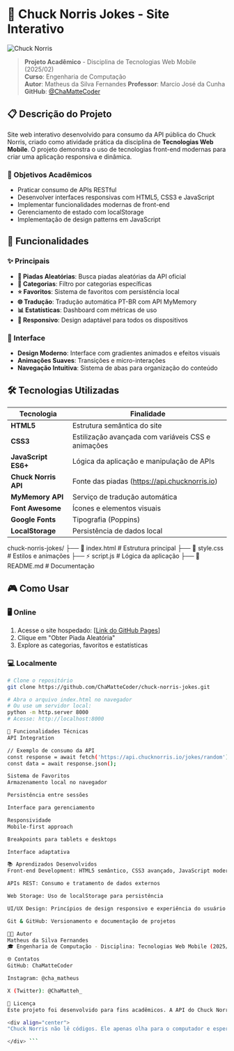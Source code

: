 # 🥋 Chuck Norris Jokes - Site Interativo

![Chuck Norris](https://api.chucknorris.io/img/avatar/chuck-norris.png)

> **Projeto Acadêmico** - Disciplina de Tecnologias Web Mobile (2025/02)  
> **Curso**: Engenharia de Computação  
> **Autor**: Matheus da Silva Fernandes
> **Professor**: Marcio José da Cunha 
> **GitHub**: [@ChaMatteCoder](https://github.com/ChaMatteCoder)

## 📋 Descrição do Projeto

Site web interativo desenvolvido para consumo da API pública do Chuck Norris, criado como atividade prática da disciplina de **Tecnologias Web Mobile**. O projeto demonstra o uso de tecnologias front-end modernas para criar uma aplicação responsiva e dinâmica.

### 🎯 Objetivos Acadêmicos

- Praticar consumo de APIs RESTful
- Desenvolver interfaces responsivas com HTML5, CSS3 e JavaScript
- Implementar funcionalidades modernas de front-end
- Gerenciamento de estado com localStorage
- Implementação de design patterns em JavaScript

## 🚀 Funcionalidades

### ✨ Principais
- **🔀 Piadas Aleatórias**: Busca piadas aleatórias da API oficial
- **📂 Categorias**: Filtro por categorias específicas
- **⭐ Favoritos**: Sistema de favoritos com persistência local
- **🌐 Tradução**: Tradução automática PT-BR com API MyMemory
- **📊 Estatísticas**: Dashboard com métricas de uso
- **📱 Responsivo**: Design adaptável para todos os dispositivos

### 🎨 Interface
- **Design Moderno**: Interface com gradientes animados e efeitos visuais
- **Animações Suaves**: Transições e micro-interações
- **Navegação Intuitiva**: Sistema de abas para organização do conteúdo

## 🛠 Tecnologias Utilizadas

| Tecnologia | Finalidade |
|------------|------------|
| **HTML5** | Estrutura semântica do site |
| **CSS3** | Estilização avançada com variáveis CSS e animações |
| **JavaScript ES6+** | Lógica da aplicação e manipulação de APIs |
| **Chuck Norris API** | Fonte das piadas (https://api.chucknorris.io) |
| **MyMemory API** | Serviço de tradução automática |
| **Font Awesome** | Ícones e elementos visuais |
| **Google Fonts** | Tipografia (Poppins) |
| **LocalStorage** | Persistência de dados local |

chuck-norris-jokes/
├── 📄 index.html # Estrutura principal
├── 🎨 style.css # Estilos e animações
├── ⚡ script.js # Lógica da aplicação
├── 📖 README.md # Documentação


## 🎮 Como Usar

### 🖥️ Online
1. Acesse o site hospedado: [[Link do GitHub Pages](https://chamattecoder.github.io/chuck-norris-jokes)]
2. Clique em "Obter Piada Aleatória"
3. Explore as categorias, favoritos e estatísticas

### 💻 Localmente
```bash
# Clone o repositório
git clone https://github.com/ChaMatteCoder/chuck-norris-jokes.git

# Abra o arquivo index.html no navegador
# Ou use um servidor local:
python -m http.server 8000
# Acesse: http://localhost:8000

🔧 Funcionalidades Técnicas
API Integration

// Exemplo de consumo da API
const response = await fetch('https://api.chucknorris.io/jokes/random');
const data = await response.json();

Sistema de Favoritos
Armazenamento local no navegador

Persistência entre sessões

Interface para gerenciamento

Responsividade
Mobile-first approach

Breakpoints para tablets e desktops

Interface adaptativa

📚 Aprendizados Desenvolvidos
Front-end Development: HTML5 semântico, CSS3 avançado, JavaScript moderno

APIs REST: Consumo e tratamento de dados externos

Web Storage: Uso de localStorage para persistência

UI/UX Design: Princípios de design responsivo e experiência do usuário

Git & GitHub: Versionamento e documentação de projetos

👨‍💻 Autor
Matheus da Silva Fernandes
🎓 Engenharia de Computação - Disciplina: Tecnologias Web Mobile (2025/02)

🌐 Contatos
GitHub: ChaMatteCoder

Instagram: @cha_matheus

X (Twitter): @ChaMatteh_

📄 Licença
Este projeto foi desenvolvido para fins acadêmicos. A API do Chuck Norris é de uso público e gratuito.

<div align="center">
"Chuck Norris não lê códigos. Ele apenas olha para o computador e espera que ele se comporte." 🤠

</div> ```


